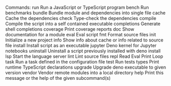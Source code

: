 Commands: run Run a JavaScript or TypeScript program bench Run benchmarks bundle
Bundle module and dependencies into single file cache Cache the dependencies
check Type-check the dependencies compile Compile the script into a self
contained executable completions Generate shell completions coverage Print
coverage reports doc Show documentation for a module eval Eval script fmt Format
source files init Initialize a new project info Show info about cache or info
related to source file install Install script as an executable jupyter Deno
kernel for Jupyter notebooks uninstall Uninstall a script previously installed
with deno install lsp Start the language server lint Lint source files repl Read
Eval Print Loop task Run a task defined in the configuration file test Run tests
types Print runtime TypeScript declarations upgrade Upgrade deno executable to
given version vendor Vendor remote modules into a local directory help Print
this message or the help of the given subcommand(s)
